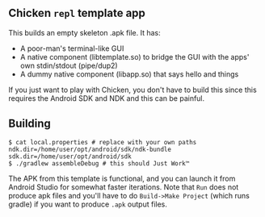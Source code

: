 
## Chicken `repl` template app

This builds an empty skeleton .apk file. It has:

- A poor-man's terminal-like GUI
- A native component (libtemplate.so) to bridge the GUI with the apps' own stdin/stdout (pipe/dup2) 
- A dummy native component (libapp.so) that says hello and things

If you just want to play with Chicken, you don't have to build this
since this requires the Android SDK and NDK and this can be painful.

## Building

```
$ cat local.properties # replace with your own paths
ndk.dir=/home/user/opt/android/sdk/ndk-bundle
sdk.dir=/home/user/opt/android/sdk
$ ./gradlew assembleDebug # this should Just Work™
```

The APK from this template is functional, and you can launch it from
Android Studio for somewhat faster iterations. Note that `Run` does
not produce apk files and you'll have to do `Build->Make Project`
(which runs gradle) if you want to produce `.apk` output files.
